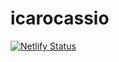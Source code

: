 # icarocassio
[![Netlify Status](https://api.netlify.com/api/v1/badges/952a8442-4094-4bfc-8419-c0b9f2d651e3/deploy-status)](https://app.netlify.com/sites/wizardly-jackson-7c0558/deploys)
